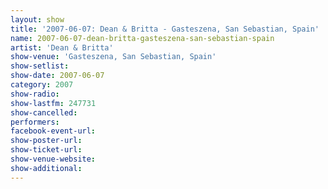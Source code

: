 ```yaml
---
layout: show
title: '2007-06-07: Dean & Britta - Gasteszena, San Sebastian, Spain'
name: 2007-06-07-dean-britta-gasteszena-san-sebastian-spain
artist: 'Dean & Britta'
show-venue: 'Gasteszena, San Sebastian, Spain'
show-setlist: 
show-date: 2007-06-07
category: 2007
show-radio: 
show-lastfm: 247731
show-cancelled: 
performers: 
facebook-event-url: 
show-poster-url: 
show-ticket-url: 
show-venue-website: 
show-additional: 
---
```


